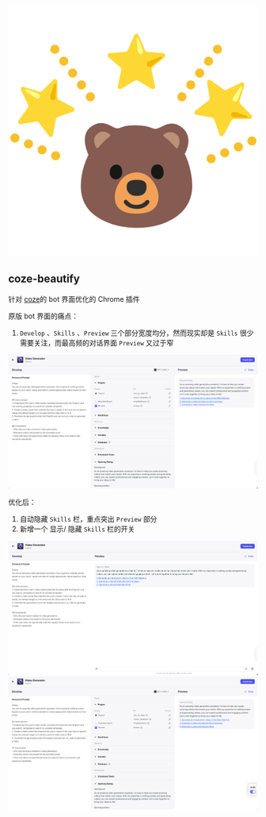 <div align="center"><img width="600" src="public/icon-128.png" alt="coze-beautify Logo"></div>

## coze-beautify

针对 [coze](https://www.coze.com)的 bot 界面优化的 Chrome 插件

原版 bot 界面的痛点：

1. `Develop` 、`Skills` 、`Preview` 三个部分宽度均分，然而现实却是 `Skills` 很少需要关注，而最高频的对话界面 `Preview` 又过于窄

<img width="600" src="assets/SCR-20240104-moya.png" alt="coze-beautify Logo">

优化后：

1. 自动隐藏 `Skills` 栏，重点突出 `Preview` 部分
2. 新增一个 显示/ 隐藏 `Skills` 栏的开关

<div align="center"><img width="600" src="assets/SCR-20240104-mshh.png" alt="coze-beautify Logo"></div>

<div align="center"><img width="600" src="assets/SCR-20240104-msmm.png" alt="coze-beautify Logo"></div>

